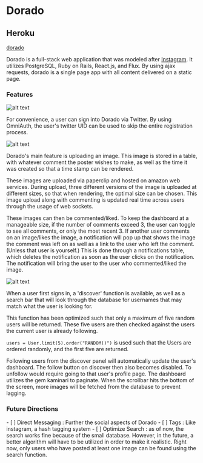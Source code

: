 <h1>Dorado</h1>

<h2>Heroku</h2>

[dorado](http://dorado.space/)

Dorado is a full-stack web application that was modeled after [Instagram](https://www.instagram.com/?hl=en). It utilizes PostgreSQL, Ruby on Rails, React.js, and Flux. By using ajax requests, dorado is a single page app with all content delivered on a static page.

<h3> Features </h3>

![alt text](http://i.imgur.com/HNZxYkp.jpg)

For convenience, a user can sign into Dorado via Twitter. By using OmniAuth, the user's twitter UID can be used to skip the entire registration process.

![alt text](http://i.imgur.com/rFl414k.png)

Dorado's main feature is uploading an image. This image is stored in a table, with whatever comment the poster wishes to make, as well as the time it was created so that a time stamp can be rendered.

These images are uploaded via paperclip and hosted on amazon web services. During upload, three different versions of the image is uploaded at different sizes, so that when rendering, the optimal size can be chosen. This image upload along with commenting is updated real time across users through the usage of web sockets.

These images can then be commented/liked. To keep the dashboard at a manageable size, if the number of comments exceed 3, the user can toggle to see all comments, or only the most recent 3. If another user comments on an image/likes the image, a notification will pop up that shows the image the comment was left on as well as a link to the user who left the comment. (Unless that user is yourself.) This is done through a notifications table, which deletes the notification as soon as the user clicks on the notification. The notification will bring the user to the user who commented/liked the image.

![alt text](http://i.imgur.com/VbxsfCg.png)

When a user first signs in, a 'discover' function is available, as well as a search bar that will look through the database for usernames that may match what the user is looking for.

This function has been optimized such that only a maximum of five random users will be returned. These five users are then checked against the users the current user is already following.

`users = User.limit(5).order("RANDOM()")` is used such that the Users are ordered randomly, and the first five are returned.

Following users from the discover panel will automatically update the user's dashboard. The follow button on discover then also becomes disabled. To unfollow would require going to that user's profile page. The dashboard utilizes the gem kaminari to paginate. When the scrollbar hits the bottom of the screen, more images will be fetched from the database to prevent lagging.

<h3>Future Directions</h3>
- [ ] Direct Messaging : Further the social aspects of Dorado
- [ ] Tags : Like instagram, a hash tagging system
- [ ] Optimize Search : as of now, the search works fine because of the small database. However, in the future, a better algorithm will have to be utilized in order to make it realistic. Right now, only users who have posted at least one image can be found using the search function.

